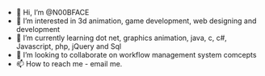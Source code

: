 - 👋 Hi, I’m @N00BFACE
- 👀 I’m interested in 3d animation, game development, web designing and development
- 🌱 I’m currently learning dot net, graphics animation, java, c, c#, Javascript, php, jQuery and Sql
- 💞️ I’m looking to collaborate on workflow management system comcepts
- 📫 How to reach me - email me.

<!---
N00BFACE/N00BFACE is a ✨ special ✨ repository because its `README.md` (this file) appears on your GitHub profile.
You can click the Preview link to take a look at your changes.
--->
